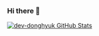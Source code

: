 ### Hi there 👋

[![dev-donghyuk GitHub Stats](https://github-readme-stats.vercel.app/api?username=anuraghazra&show_icons=true&theme=vue)](https://github.com/anuraghazra/github-readme-stats)
